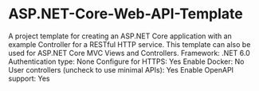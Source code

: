 # ASP.NET-Core-Web-API-Template
A project template for creating an ASP.NET Core application with an example Controller for a RESTful HTTP service. This template can also be used for ASP.NET Core MVC Views and Controllers.
Framework: .NET 6.0
Authentication type: None
Configure for HTTPS: Yes
Enable Docker: No
User controllers (uncheck to use minimal APIs): Yes
Enable OpenAPI support: Yes
